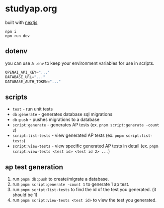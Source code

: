 # studyap.org

built with [nextjs](https://nextjs.org)

```
npm i
npm run dev
```

## dotenv

you can use a `.env` to keep your environment variables for use in scripts.

```c
OPENAI_API_KEY="..."
DATABASE_URL="..."
DATABASE_AUTH_TOKEN="..."
```

## scripts

- `test` - run unit tests
- `db:generate` - generates database sql migrations
- `db:push` - pushes migrations to a database
- `script:generate` - generates AP tests (ex. `pnpm script:generate -count 2`)
- `script:list-tests` - view generated AP tests (ex. `pnpm script:list-tests`)
- `script:view-tests` - view specific generated AP tests in detail (ex. `pnpm script:view-tests <test id> <test id 2> ...`)

## ap test generation

1. run `pnpm db:push` to create/migrate a database.
1. run `pnpm script:generate -count 1` to generate 1 ap test.
1. run `pnpm script:list-tests` to find the id of the test you generated. (it should be 1)
1. run `pnpm script:view-tests <test id>` to view the test you generated.

